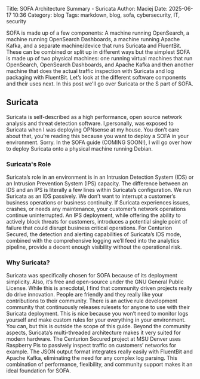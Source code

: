 Title: SOFA Architecture Summary - Suricata
Author: Maciej
Date: 2025-06-17 10:36
Category: blog
Tags: markdown, blog, sofa, cybersecurity, IT, security

SOFA is made up of a few components: A machine running OpenSearch, a machine running OpenSearch Dashboards, a machine running Apache Kafka, and a separate machine/device that runs Suricata and FluentBit. These can be combined or split up in different ways but the simplest SOFA is made up of two physical machines: one running virtual machines that run OpenSearch, OpenSearch Dashboards, and Apache Kafka and then another machine that does the actual traffic inspection with Suricata and log packaging with FluentBit. Let’s look at the different software components and their uses next. In this post we'll go over Suricata or the S part of SOFA.

## Suricata
Suricata is self-described as a high performance, open source network analysis and threat detection software. I,personally, was exposed to Suricata when I was deploying OPNsense at my house. You don’t care about that, you’re reading this because you want to deploy a SOFA in your environment. Sorry. In the SOFA guide (COMING SOON!), I will go over how to deploy Suricata onto a physical machine running Debian.

### Suricata's Role
Suricata’s role in an environment is in an Intrusion Detection System (IDS) or an Intrusion Prevention System (IPS) capacity. The difference between an IDS and an IPS is literally a few lines within Suricata’s configuration. We run Suricata as an IDS passively. We don’t want to interrupt a customer’s business operations or business continuity. If Suricata experiences issues, crashes, or needs any maintenance, your customer’s network operations continue uninterrupted. An IPS deployment, while offering the ability to actively block threats for customers, introduces a potential single point of failure that could disrupt business critical operations. For Centurion Secured, the detection and alerting capabilities of Suricata’s IDS mode, combined with the comprehensive logging we’ll feed into the analytics pipeline, provide a decent enough visibility without the operational risk.

### Why Suricata?
Suricata was specifically chosen for SOFA because of its deployment simplicity. Also, it’s free and open-source under the GNU General Public License. While this is anecdotal, I find that community driven projects really do drive innovation. People are friendly and they really like your contributions to their community. There is an active rule development community that continuously releases rulesets for anyone to use with their Suricata deployment. This is nice because you won’t need to monitor logs yourself and make custom rules for your everything in your environment. You can, but this is
outside the scope of this guide. Beyond the community aspects, Suricata’s multi-threaded architecture makes it very suited for modern hardware. The Centurion Secured project at MSU Denver uses Raspberry Pis to passively inspect traffic on customers’ networks for example. The JSON output format integrates really easily with FluentBit and Apache Kafka, eliminating the need for any complex log parsing. This combination of performance, flexibility, and community support makes it an ideal foundation for SOFA.


